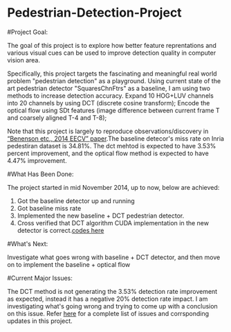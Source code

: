 # Pedestrian-Detection-Project



#Project Goal:

The goal of this project is to explore how better feature reprentations and various visual cues can be used to improve detection quality in computer vision area.

Specifically, this project targets the fascinating and meaningful real world problem "pedestrian detection" as a playground. Using current state of the art pedestrian detector "SquaresChnFtrs" as a baseline, I am using two methods to increase detection accuracy. Expand 10 HOG+LUV channels into 20 channels by using DCT (discrete cosine transform); Encode the optical flow using SDt features (image difference between current frame T and coarsely aligned T-4 and T-8); 


Note that this project is largely to reproduce observations/discovery in [“Benenson etc., 2014 EECV” paper](http://rodrigob.github.io/documents/2014_eccvw_ten_years_of_pedestrian_detection_with_supplementary_material.pdf).The baseline detecor's miss rate on Inria pedestiran dataset is 34.81%. The dct mehtod is expected to have 3.53% percent improvement, and the optical flow method is expected to have 4.47% improvement. 



#What Has Been Done:

The project started in mid November 2014, up to now, below are achieved:

1. Got the baseline detector up and running
2. Got baseline  miss rate
3. Implemented the new baseline + DCT pedestrian detector. 
5. Cross verified that DCT algorithm CUDA implementation in the new detector is correct.[codes here](https://github.com/LevinJ/DCT-Algorithm-Verification-Cuda-)


#What's Next:

Investigate what goes wrong with baseline + DCT detector, and then move on to implement the baseline + optical flow 

#Current Major Issues:

The DCT method is not generating the 3.53% detection rate improvement as expected, instead it has a negative 20% detection rate impact. I am investigating what's going wrong and trying to come up with a conclusion on this issue. Refer [here](https://github.com/LevinJ/Pedestrian-Detection-Project/issues) for a complete list of issues and corrsponding updates in this project.
